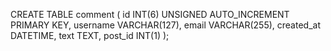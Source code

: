 CREATE TABLE comment (
    id INT(6) UNSIGNED AUTO_INCREMENT PRIMARY KEY,
    username VARCHAR(127),
    email VARCHAR(255),
    created_at DATETIME,
    text TEXT,
    post_id INT(1)
);
